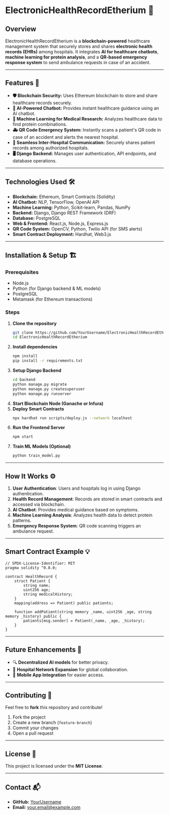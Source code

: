 # ElectronicHealthRecordEtherium 🚀

## Overview
ElectronicHealthRecordEtherium is a **blockchain-powered** healthcare management system that securely stores and shares **electronic health records (EHRs)** among hospitals. It integrates **AI for healthcare chatbots**, **machine learning for protein analysis**, and a **QR-based emergency response system** to send ambulance requests in case of an accident.

---

## Features 🌟
- **🛡️ Blockchain Security:** Uses Ethereum blockchain to store and share healthcare records securely.
- **🤖 AI-Powered Chatbot:** Provides instant healthcare guidance using an AI chatbot.
- **🧬 Machine Learning for Medical Research:** Analyzes healthcare data to find protein combinations.
- **🚑 QR Code Emergency System:** Instantly scans a patient's QR code in case of an accident and alerts the nearest hospital.
- **🏥 Seamless Inter-Hospital Communication:** Securely shares patient records among authorized hospitals.
- **🖥️ Django Backend:** Manages user authentication, API endpoints, and database operations.

---

## Technologies Used 🛠️
- **Blockchain:** Ethereum, Smart Contracts (Solidity)
- **AI Chatbot:** NLP, TensorFlow, OpenAI API
- **Machine Learning:** Python, Scikit-learn, Pandas, NumPy
- **Backend:** Django, Django REST Framework (DRF)
- **Database:** PostgreSQL
- **Web & Frontend:** React.js, Node.js, Express.js
- **QR Code System:** OpenCV, Python, Twilio API (for SMS alerts)
- **Smart Contract Deployment:** Hardhat, Web3.js

---

## Installation & Setup 🏗️
### Prerequisites
- Node.js
- Python (for Django backend & ML models)
- PostgreSQL
- Metamask (for Ethereum transactions)

### Steps
1. **Clone the repository**
   ```sh
   git clone https://github.com/YourUsername/ElectronicHealthRecordEtherium.git
   cd ElectronicHealthRecordEtherium
   ```
2. **Install dependencies**
   ```sh
   npm install
   pip install -r requirements.txt
   ```
3. **Setup Django Backend**
   ```sh
   cd backend
   python manage.py migrate
   python manage.py createsuperuser
   python manage.py runserver
   ```
4. **Start Blockchain Node (Ganache or Infura)**
5. **Deploy Smart Contracts**
   ```sh
   npx hardhat run scripts/deploy.js --network localhost
   ```
6. **Run the Frontend Server**
   ```sh
   npm start
   ```
7. **Train ML Models (Optional)**
   ```sh
   python train_model.py
   ```

---

## How It Works ⚙️
1. **User Authentication**: Users and hospitals log in using Django authentication.
2. **Health Record Management**: Records are stored in smart contracts and accessed via blockchain.
3. **AI Chatbot**: Provides medical guidance based on symptoms.
4. **Machine Learning Analysis**: Analyzes health data to detect protein patterns.
5. **Emergency Response System**: QR code scanning triggers an ambulance request.

---

## Smart Contract Example 💡
```solidity
// SPDX-License-Identifier: MIT
pragma solidity ^0.8.0;

contract HealthRecord {
    struct Patient {
        string name;
        uint256 age;
        string medicalHistory;
    }
    mapping(address => Patient) public patients;

    function addPatient(string memory _name, uint256 _age, string memory _history) public {
        patients[msg.sender] = Patient(_name, _age, _history);
    }
}
```

---

## Future Enhancements 🚀
- 🔍 **Decentralized AI models** for better privacy.
- 🏥 **Hospital Network Expansion** for global collaboration.
- 📲 **Mobile App Integration** for easier access.

---

## Contributing 🤝
Feel free to **fork** this repository and contribute! 

1. Fork the project
2. Create a new branch (`feature-branch`)
3. Commit your changes
4. Open a pull request

---

## License 📜
This project is licensed under the **MIT License**.

---

## Contact 📬
- **GitHub:** [YourUsername](https://github.com/YourUsername)
- **Email:** your.email@example.com
